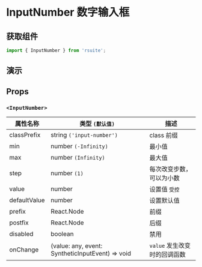# InputNumber 数字输入框 [<i class="rs-icon rs-icon-edit2" ></i>](https://github.com/rsuite/rsuite.github.io/blob/master/src/components/input/index.md)

## 获取组件

```js
import { InputNumber } from 'rsuite';
```

## 演示

<!--{demo}-->

## Props

### `<InputNumber>`

| 属性名称     | 类型 `(默认值)`                                                    | 描述                         |
| ------------ | ------------------------------------------------------------------ | ---------------------------- |
| classPrefix  | string `('input-number')`                                          | class 前缀                   |
| min          | number `(-Infinity)`                                               | 最小值                       |
| max          | number `(Infinity)`                                                | 最大值                       |
| step         | number `(1)`                                                       | 每次改变步数，可以为小数     |
| value        | number                                                             | 设置值 `受控`                |
| defaultValue | number                                                             | 设置默认值                   |
| prefix       | React.Node                                                         | 前缀                         |
| postfix      | React.Node                                                         | 后缀                         |
| disabled     | boolean                                                            | 禁用                         |
| onChange     | (value: any, event: SyntheticInputEvent<HTMLInputElement>) => void | `value` 发生改变时的回调函数 |
